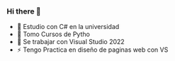### Hi there 👋

- 💬 Estudio con C# en la universidad
- 💬 Tomo Cursos de Pytho 
- 🤔 Se trabajar con Visual Studio 2022
- ⚡ Tengo Practica en diseño de paginas web con VS  
